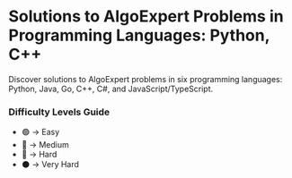 # Solutions to AlgoExpert Problems in Programming Languages: Python, C++

Discover solutions to AlgoExpert problems in six programming languages: Python, Java, Go, C++, C#, and JavaScript/TypeScript.

### Difficulty Levels Guide

- 🟢 -> Easy
- 🔵 -> Medium
- 🔴 -> Hard
- ⚫ -> Very Hard
